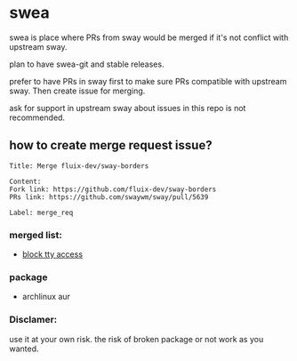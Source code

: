 # swea
swea is place where PRs from sway would be merged if it's not conflict with upstream sway.

plan to have swea-git and stable releases.

prefer to have PRs in sway first to make sure PRs compatible with upstream sway. Then create issue for merging.

ask for support in upstream sway about issues in this repo is not recommended.

## how to create merge request issue?
```
Title: Merge fluix-dev/sway-borders

Content:
Fork link: https://github.com/fluix-dev/sway-borders
PRs link: https://github.com/swaywm/sway/pull/5639

Label: merge_req
```

### merged list:
* [block tty access]

### package
* archlinux aur


### Disclamer:
use it at your own risk. the risk of broken package or not work as you wanted.

[block tty access]: https://github.com/swaywm/sway/pull/6375
[archlinux aur]: https://aur.archlinux.org/packages/swea-git
